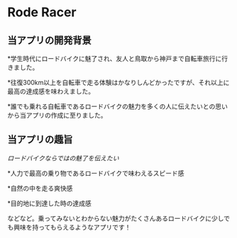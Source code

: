 # Rode Racer

## 当アプリの開発背景


*学生時代にロードバイクに魅了され、友人と鳥取から神戸まで自転車旅行に行きました。


*往復300km以上を自転車で走る体験はかなりしんどかったですが、それ以上に最高の達成感を味わえました。


*誰でも乗れる自転車であるロードバイクの魅力を多くの人に伝えたいとの思いから当アプリの作成に至りました。



## 当アプリの趣旨


_ロードバイクならではの魅了を伝えたい_


*人力で最高の乗り物であるロードバイクで味わえるスピード感


*自然の中を走る爽快感


*目的地に到達した時の達成感


などなど。乗ってみないとわからない魅力がたくさんあるロードバイクに少しでも興味を持ってもらえるようなアプリです！


